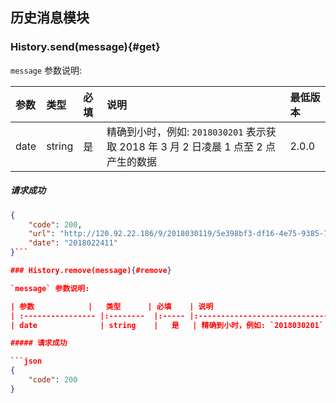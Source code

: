 ## 历史消息模块

### History.send(message){#get}

`message` 参数说明:

| 参数   	 		|	类型		| 必填	| 说明 							|最低版本	|
| :----------------	|:--------	|:-----	|:------------------------------|:----- |
| date		  		| string 	| 	是 	| 精确到小时，例如: `2018030201` 表示获取 2018 年 3 月 2 日凌晨 1 点至 2 点产生的数据 	| 2.0.0 |

##### 请求成功

```json
{
	"code": 200,
	"url": "http://120.92.22.186/9/2018030119/5e398bf3-df16-4e75-9385-7e37c65db649.zip",
	"date": "2018022411"
}```

### History.remove(message){#remove}

`message` 参数说明:

| 参数   	 		|	类型		| 必填	| 说明 							|最低版本	|
| :----------------	|:--------	|:-----	|:------------------------------|:----- |
| date		  		| string 	| 	是 	| 精确到小时，例如: `2018030201` 表示删除 2018 年 3 月 2 日凌晨 1 点至 2 点产生的数据 	| 2.0.0 |

##### 请求成功

```json
{
	"code": 200
}
```